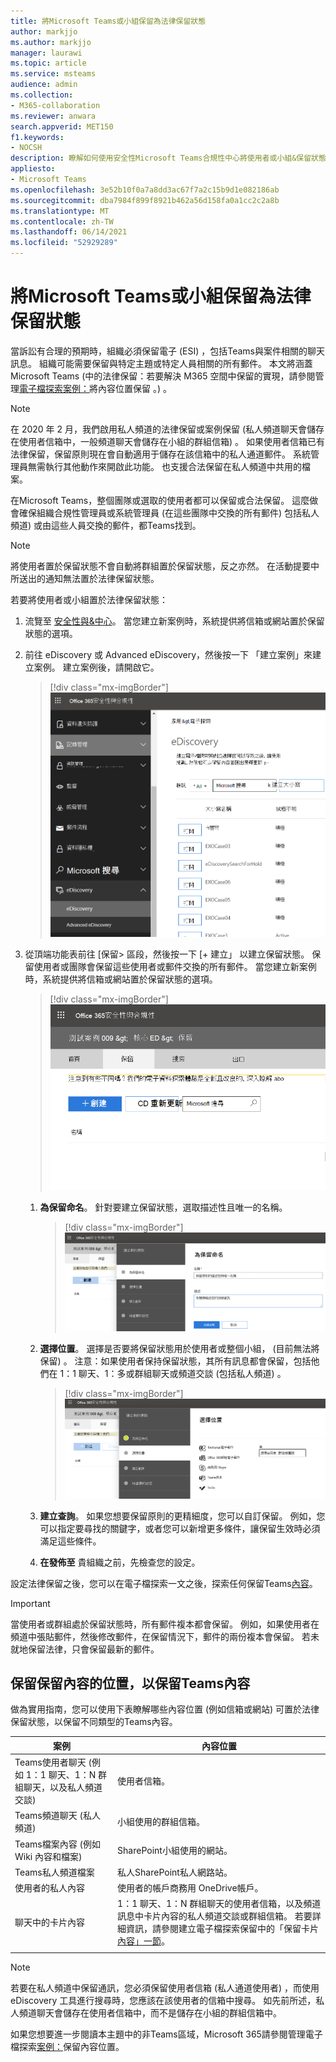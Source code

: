 ```yaml
---
title: 將Microsoft Teams或小組保留為法律保留狀態
author: markjjo
ms.author: markjjo
manager: laurawi
ms.topic: article
ms.service: msteams
audience: admin
ms.collection:
- M365-collaboration
ms.reviewer: anwara
search.appverid: MET150
f1.keywords:
- NOCSH
description: 瞭解如何使用安全性Microsoft Teams合規性中心將使用者或小組&保留狀態，並瞭解根據資料需求需要法律保留哪些專案。
appliesto:
- Microsoft Teams
ms.openlocfilehash: 3e52b10f0a7a8dd3ac67f7a2c15b9d1e082186ab
ms.sourcegitcommit: dba7984f899f8921b462a56d158fa0a1cc2c2a8b
ms.translationtype: MT
ms.contentlocale: zh-TW
ms.lasthandoff: 06/14/2021
ms.locfileid: "52929289"
---
```

<a name="place-a-microsoft-teams-user-or-team-on-legal-hold"></a>將Microsoft Teams或小組保留為法律保留狀態
==================================================

當訴訟有合理的預期時，組織必須保留電子 (ESI) ，包括Teams與案件相關的聊天訊息。 組織可能需要保留與特定主題或特定人員相關的所有郵件。 本文將涵蓋 Microsoft Teams (中的法律保留：若要解決 M365 空間中保留的實現，請參閱管理[電子檔探索案例：](/microsoft-365/compliance/ediscovery-cases#step-4-place-content-locations-on-hold)將內容位置保留 。) 。

> [!NOTE]
> 在 2020 年 2 月，我們啟用私人頻道的法律保留或案例保留 (私人頻道聊天會儲存在使用者信箱中，一般頻道聊天會儲存在小組的群組信箱) 。 如果使用者信箱已有法律保留，保留原則現在會自動適用于儲存在該信箱中的私人通道郵件。 系統管理員無需執行其他動作來開啟此功能。 也支援合法保留在私人頻道中共用的檔案。

在Microsoft Teams，整個團隊或選取的使用者都可以保留或合法保留。 這麼做會確保組織合規性管理員或系統管理員 (在這些團隊中交換的所有郵件) 包括私人頻道) 或由這些人員交換的郵件，都Teams找到。

> [!NOTE]
> 將使用者置於保留狀態不會自動將群組置於保留狀態，反之亦然。
> 在活動提要中所送出的通知無法置於法律保留狀態。

若要將使用者或小組置於法律保留狀態：

1. 流覽至 [安全性與&中心](https://go.microsoft.com/fwlink/?linkid=854628)。 當您建立新案例時，系統提供將信箱或網站置於保留狀態的選項。

2. 前往 eDiscovery 或 Advanced eDiscovery，然後按一下 「建立案例」來建立案例。 建立案例後，請開啟它。

   > [!div class="mx-imgBorder"]
   > ![Microsoft Teams已選取 eDiscovery 定位停駐點，顯示建立大小寫按鈕。](media/LegalHold1.png)

3. 從頂端功能表前往 [保留> 區段，然後按一下 [+ 建立」 以建立保留狀態。 保留使用者或團隊會保留這些使用者或郵件交換的所有郵件。 當您建立新案例時，系統提供將信箱或網站置於保留狀態的選項。

   > [!div class="mx-imgBorder"]
   > ![顯示已選取的保留選項卡，以及下方的建立按鈕的影像。](media/LegalHold2.png)

   1. **為保留命名**。 針對要建立保留狀態，選取描述性且唯一的名稱。

      > [!div class="mx-imgBorder"]
      > ![此螢幕擷取畫面顯示名稱您的保留點，您可以在其中輸入您建立保留的名稱和描述。](media/LegalHold3.png)

    2. **選擇位置**。 選擇是否要將保留狀態用於使用者或整個小組， (目前無法將保留) 。 注意：如果使用者保持保留狀態，其所有訊息都會保留，包括他們在 1：1 聊天、1：多或群組聊天或頻道交談 (包括私人頻道) 。
  
       > [!div class="mx-imgBorder"]
       > ![在這裡，我們有建立新保留的選擇位置區段，您可以在此決定要申請的 M365 選項，包括 Microsoft Teams 選項。](media/LegalHold4.png)

    3. **建立查詢**。 如果您想要保留原則的更精細度，您可以自訂保留。 例如，您可以指定要尋找的關鍵字，或者您可以新增更多條件，讓保留生效時必須滿足這些條件。
    
    4. **在發佈至** 貴組織之前，先檢查您的設定。

設定法律保留之後，您可以在電子檔探索一文之後，探索任何保留Teams[內容](eDiscovery-investigation.md)。

> [!IMPORTANT]
> 當使用者或群組處於保留狀態時，所有郵件複本都會保留。 例如，如果使用者在頻道中張貼郵件，然後修改郵件，在保留情況下，郵件的兩份複本會保留。 若未就地保留法律，只會保留最新的郵件。

## <a name="content-locations-to-place-on-legal-hold-to-preserve-teams-content"></a>保留保留內容的位置，以保留Teams內容

做為實用指南，您可以使用下表瞭解哪些內容位置 (例如信箱或網站) 可置於法律保留狀態，以保留不同類型的Teams內容。

|案例  |內容位置  |
|---------|---------|
|Teams使用者聊天 (例如 1：1 聊天、1：N 群組聊天，以及私人頻道交談)      |使用者信箱。         |
|Teams頻道聊天 (私人頻道)     |小組使用的群組信箱。         |
|Teams檔案內容 (例如 Wiki 內容和檔案)      |SharePoint小組使用的網站。         |
|Teams私人頻道檔案     |私人SharePoint私人網路站。     |
|使用者的私人內容     |使用者的帳戶商務用 OneDrive帳戶。         |
|聊天中的卡片內容|1：1 聊天、1：N 群組聊天的使用者信箱，以及頻道訊息中卡片內容的私人頻道交談或群組信箱。 若要詳細資訊，請參閱建立電子檔探索保留中的「保留卡片 [內容」一節](/microsoft-365/compliance/create-ediscovery-holds#preserve-card-content)。
||||

> [!NOTE]
> 若要在私人頻道中保留通訊，您必須保留使用者信箱 (私人通道使用者) ，而使用 eDiscovery 工具進行搜尋時，您應該在該使用者的信箱中搜尋。 如先前所述，私人頻道聊天會儲存在使用者信箱中，而不是儲存在小組的群組信箱中。

如果您想要進一步閱讀本主題中的非Teams區域，Microsoft 365請參閱管理電子檔探索[案例：](/microsoft-365/compliance/ediscovery-cases#step-4-place-content-locations-on-hold)保留內容位置。
